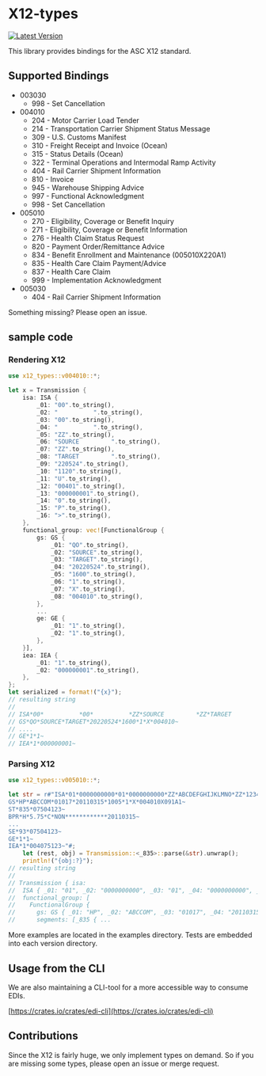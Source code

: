 # X12-types
[![Latest Version](https://img.shields.io/crates/v/x12-types.svg)](https://crates.io/crates/x12-types)

This library provides bindings for the ASC X12 standard.

## Supported Bindings

* 003030
  * 998 - Set Cancellation
* 004010
  * 204 - Motor Carrier Load Tender
  * 214 - Transportation Carrier Shipment Status Message
  * 309 - U.S. Customs Manifest
  * 310 - Freight Receipt and Invoice (Ocean)
  * 315 - Status Details (Ocean)
  * 322 - Terminal Operations and Intermodal Ramp Activity
  * 404 - Rail Carrier Shipment Information
  * 810 - Invoice
  * 945 - Warehouse Shipping Advice
  * 997 - Functional Acknowledgment
  * 998 - Set Cancellation
* 005010
  * 270 - Eligibility, Coverage or Benefit Inquiry
  * 271 - Eligibility, Coverage or Benefit Information
  * 276 - Health Claim Status Request
  * 820 - Payment Order/Remittance Advice
  * 834 - Benefit Enrollment and Maintenance (005010X220A1)
  * 835 - Health Care Claim Payment/Advice
  * 837 - Health Care Claim
  * 999 - Implementation Acknowledgment
* 005030
  * 404 - Rail Carrier Shipment Information

Something missing? Please open an issue.

## sample code

### Rendering X12

```rust
use x12_types::v004010::*;

let x = Transmission {
    isa: ISA {
        _01: "00".to_string(),
        _02: "          ".to_string(),
        _03: "00".to_string(),
        _04: "          ".to_string(),
        _05: "ZZ".to_string(),
        _06: "SOURCE         ".to_string(),
        _07: "ZZ".to_string(),
        _08: "TARGET         ".to_string(),
        _09: "220524".to_string(),
        _10: "1120".to_string(),
        _11: "U".to_string(),
        _12: "00401".to_string(),
        _13: "000000001".to_string(),
        _14: "0".to_string(),
        _15: "P".to_string(),
        _16: ">".to_string(),
    },
    functional_group: vec![FunctionalGroup {
        gs: GS {
            _01: "QO".to_string(),
            _02: "SOURCE".to_string(),
            _03: "TARGET".to_string(),
            _04: "20220524".to_string(),
            _05: "1600".to_string(),
            _06: "1".to_string(),
            _07: "X".to_string(),
            _08: "004010".to_string(),
        },
        ...
        ge: GE {
            _01: "1".to_string(),
            _02: "1".to_string(),
        },
    }],
    iea: IEA {
        _01: "1".to_string(),
        _02: "000000001".to_string(),
    },
};
let serialized = format!("{x}");
// resulting string
//
// ISA*00*          *00*          *ZZ*SOURCE         *ZZ*TARGET         *220524*1120*U*00401*000000001*0*P*>~
// GS*QO*SOURCE*TARGET*20220524*1600*1*X*004010~
// ....
// GE*1*1~
// IEA*1*000000001~
```

### Parsing X12

```rust
use x12_types::v005010::*;

let str = r#"ISA*01*0000000000*01*0000000000*ZZ*ABCDEFGHIJKLMNO*ZZ*123456789012345*101127*1719*U*00400*000003438*0*P*>~
GS*HP*ABCCOM*01017*20110315*1005*1*X*004010X091A1~
ST*835*07504123~
BPR*H*5.75*C*NON************20110315~
...
SE*93*07504123~
GE*1*1~
IEA*1*004075123~"#;
    let (rest, obj) = Transmission::<_835>::parse(&str).unwrap();
    println!("{obj:?}");
// resulting string
//
// Transmission { isa: 
//  ISA { _01: "01", _02: "0000000000", _03: "01", _04: "0000000000", _05: "ZZ", _06: "ABCDEFGHIJKLMNO", _07: "ZZ", _08: "123456789012345", _09: "101127", _10: "1719", _11: "U", _12: "00400", _13: "000003438", _14: "0", _15: "P", _16: ">" }, 
//  functional_group: [
//    FunctionalGroup { 
//      gs: GS { _01: "HP", _02: "ABCCOM", _03: "01017", _04: "20110315", _05: "1005", _06: "1", _07: "X", _08: "004010X091A1" }, 
//      segments: [_835 { ...
```

More examples are located in the examples directory. Tests are embedded into each version directory.

## Usage from the CLI

We are also maintaining a CLI-tool for a more accessible way to consume EDIs.

[https://crates.io/crates/edi-cli](https://crates.io/crates/edi-cli)

## Contributions

Since the X12 is fairly huge, we only implement types on demand. So if you are missing some types, please open an issue or merge request.
